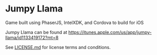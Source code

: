 # Jumpy Llama
Game built using PhaserJS, IntelXDK, and Cordova to build for iOS

Jumpy Llama can be found at https://itunes.apple.com/us/app/jumpy-llama/id1133419172?mt=8

See [LICENSE.md](./LICENSE.md) for license terms and conditions.

